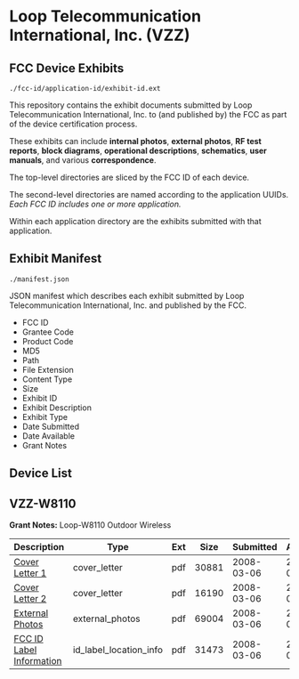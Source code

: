 # Loop Telecommunication International, Inc. (VZZ)
## FCC Device Exhibits

```
./fcc-id/application-id/exhibit-id.ext
```

This repository contains the exhibit documents submitted by Loop Telecommunication International, Inc. to (and published by) the FCC as part of the device certification process.

These exhibits can include **internal photos**, **external photos**, **RF test reports**, **block diagrams**, **operational descriptions**, **schematics**, **user manuals**, and various **correspondence**.

The top-level directories are sliced by the FCC ID of each device.

The second-level directories are named according to the application UUIDs. *Each FCC ID includes one or more application.*

Within each application directory are the exhibits submitted with that application. 

## Exhibit Manifest

```
./manifest.json
```

JSON manifest which describes each exhibit submitted by Loop Telecommunication International, Inc. and published by the FCC.

- FCC ID
- Grantee Code
- Product Code
- MD5
- Path
- File Extension
- Content Type
- Size
- Exhibit ID
- Exhibit Description
- Exhibit Type
- Date Submitted
- Date Available
- Grant Notes

## Device List
## VZZ-W8110
**Grant Notes:** Loop-W8110 Outdoor Wireless

| Description | Type | Ext | Size | Submitted | Available |
| ----------- | ---- | --- | ---- | --------- | --------- |
| [Cover Letter 1](VZZ-W8110/576e8ce7e0209d14a85a72fbdd24f272/910794.pdf) | cover_letter | pdf | 30881 | 2008-03-06 | 2008-03-06 |
| [Cover Letter 2](VZZ-W8110/576e8ce7e0209d14a85a72fbdd24f272/910795.pdf) | cover_letter | pdf | 16190 | 2008-03-06 | 2008-03-06 |
| [External Photos](VZZ-W8110/576e8ce7e0209d14a85a72fbdd24f272/910796.pdf) | external_photos | pdf | 69004 | 2008-03-06 | 2008-03-06 |
| [FCC ID Label Information](VZZ-W8110/576e8ce7e0209d14a85a72fbdd24f272/910797.pdf) | id_label_location_info | pdf | 31473 | 2008-03-06 | 2008-03-06 |
